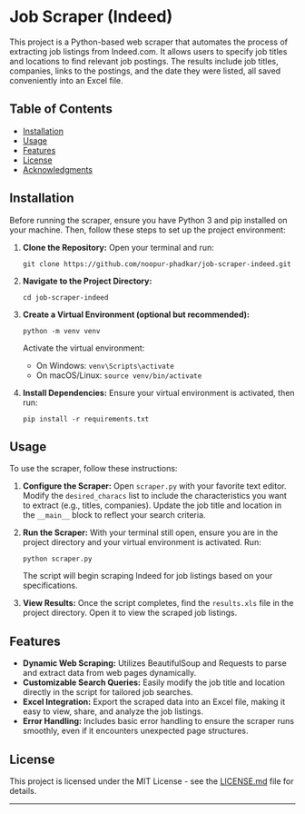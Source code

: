 # Job Scraper (Indeed)

This project is a Python-based web scraper that automates the process of extracting job listings from Indeed.com. It allows users to specify job titles and locations to find relevant job postings. The results include job titles, companies, links to the postings, and the date they were listed, all saved conveniently into an Excel file.

## Table of Contents

- [Installation](#installation)
- [Usage](#usage)
- [Features](#features)
- [License](#license)
- [Acknowledgments](#acknowledgments)

## Installation

Before running the scraper, ensure you have Python 3 and pip installed on your machine. Then, follow these steps to set up the project environment:

1. **Clone the Repository:**
   Open your terminal and run:
   ```
   git clone https://github.com/noopur-phadkar/job-scraper-indeed.git
   ```

2. **Navigate to the Project Directory:**
   ```
   cd job-scraper-indeed
   ```

3. **Create a Virtual Environment (optional but recommended):**
   ```
   python -m venv venv
   ```
   Activate the virtual environment:
   - On Windows: `venv\Scripts\activate`
   - On macOS/Linux: `source venv/bin/activate`

4. **Install Dependencies:**
   Ensure your virtual environment is activated, then run:
   ```
   pip install -r requirements.txt
   ```

## Usage

To use the scraper, follow these instructions:

1. **Configure the Scraper:**
   Open `scraper.py` with your favorite text editor. Modify the `desired_characs` list to include the characteristics you want to extract (e.g., titles, companies). Update the job title and location in the `__main__` block to reflect your search criteria.

2. **Run the Scraper:**
   With your terminal still open, ensure you are in the project directory and your virtual environment is activated. Run:
   ```
   python scraper.py
   ```
   The script will begin scraping Indeed for job listings based on your specifications.

3. **View Results:**
   Once the script completes, find the `results.xls` file in the project directory. Open it to view the scraped job listings.

## Features

- **Dynamic Web Scraping:** Utilizes BeautifulSoup and Requests to parse and extract data from web pages dynamically.
- **Customizable Search Queries:** Easily modify the job title and location directly in the script for tailored job searches.
- **Excel Integration:** Export the scraped data into an Excel file, making it easy to view, share, and analyze the job listings.
- **Error Handling:** Includes basic error handling to ensure the scraper runs smoothly, even if it encounters unexpected page structures.

## License

This project is licensed under the MIT License - see the [LICENSE.md](LICENSE.md) file for details.

---
